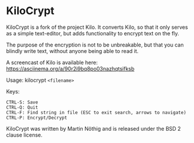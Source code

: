 KiloCrypt
===

KiloCrypt is a fork of the project Kilo.
It converts Kilo, so that it only serves as a simple text-editor, but adds 
functionality to encrypt text on the fly.

The purpose of the encryption is not to be unbreakable, but that you can blindly write
text, without anyone being able to read it.

A screencast of Kilo is available here: https://asciinema.org/a/90r2i9bq8po03nazhqtsifksb

Usage: kilocrypt `<filename>`

Keys:

    CTRL-S: Save
    CTRL-Q: Quit
    CTRL-F: Find string in file (ESC to exit search, arrows to navigate)
    CTRL-P: Encrypt/Decrypt


KiloCrypt was written by Martin Nöthig and is released under the BSD 2 
clause license.
